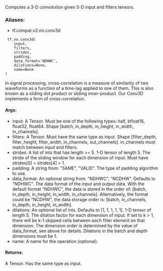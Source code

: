 Computes a 3-D convolution given 5-D input and filters tensors.
### Aliases:
- tf.compat.v2.nn.conv3d

```
 tf.nn.conv3d(
    input,
    filters,
    strides,
    padding,
    data_format='NDHWC',
    dilations=None,
    name=None
)
```
In signal processing, cross-correlation is a measure of similarity of two waveforms as a function of a time-lag applied to one of them. This is also known as a sliding dot product or sliding inner-product.
Our Conv3D implements a form of cross-correlation.
#### Args:
- input: A Tensor. Must be one of the following types: half, bfloat16, float32, float64. Shape [batch, in_depth, in_height, in_width, in_channels].
- filters: A Tensor. Must have the same type as input. Shape [filter_depth, filter_height, filter_width, in_channels, out_channels]. in_channels must match between input and filters.
- strides: A list of ints that has length >= 5. 1-D tensor of length 5. The stride of the sliding window for each dimension of input. Must have strides[0] = strides[4] = 1.
- padding: A string from: "SAME", "VALID". The type of padding algorithm to use.
- data_format: An optional string from: "NDHWC", "NCDHW". Defaults to "NDHWC". The data format of the input and output data. With the default format "NDHWC", the data is stored in the order of: [batch, in_depth, in_height, in_width, in_channels]. Alternatively, the format could be "NCDHW", the data storage order is: [batch, in_channels, in_depth, in_height, in_width].
- dilations: An optional list of ints. Defaults to [1, 1, 1, 1, 1]. 1-D tensor of length 5. The dilation factor for each dimension of input. If set to k > 1, there will be k-1 skipped cells between each filter element on that dimension. The dimension order is determined by the value of data_format, see above for details. Dilations in the batch and depth dimensions must be 1.
- name: A name for the operation (optional).
#### Returns:
A Tensor. Has the same type as input.
